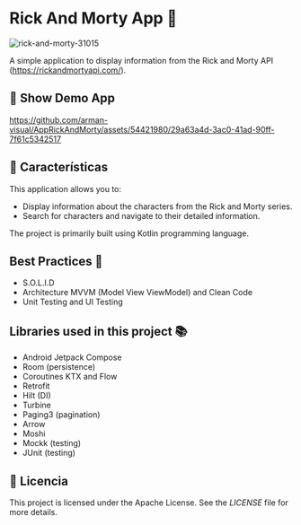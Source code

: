 # Rick And Morty App 🚀

![rick-and-morty-31015](https://github.com/arman-visual/AppRickAndMorty/assets/54421980/2aaa315e-cd77-46a6-b788-358e4c426cc6)

A simple application to display information from the Rick and Morty API (https://rickandmortyapi.com/).


## 🎥 Show Demo App

https://github.com/arman-visual/AppRickAndMorty/assets/54421980/29a63a4d-3ac0-41ad-90ff-7f61c5342517

## 🚀 Características

This application allows you to:

- Display information about the characters from the Rick and Morty series.
- Search for characters and navigate to their detailed information.

The project is primarily built using Kotlin programming language.

## Best Practices :key:

- S.O.L.I.D
- Architecture MVVM (Model View ViewModel) and Clean Code
- Unit Testing and UI Testing

## Libraries used in this project :books:

- Android Jetpack Compose
- Room (persistence)
- Coroutines KTX and Flow
- Retrofit
- Hilt (DI)
- Turbine
- Paging3 (pagination)
- Arrow
- Moshi
- Mockk (testing)
- JUnit (testing)

## 📝 Licencia

This project is licensed under the Apache License. See the _LICENSE_ file for more details.
